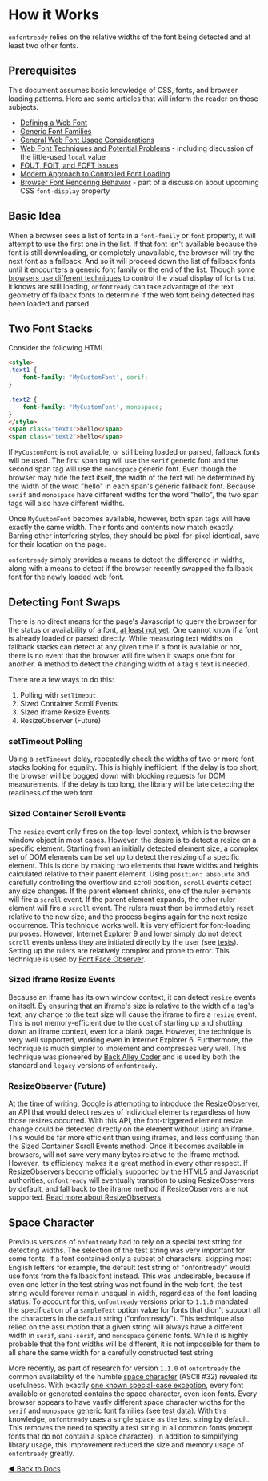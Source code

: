 # How it Works

`onfontready` relies on the relative widths of the font being detected and at least two other fonts.


## Prerequisites

This document assumes basic knowledge of CSS, fonts, and browser loading patterns. Here are some articles that will inform the reader on those subjects.

* [Defining a Web Font](https://css-tricks.com/snippets/css/using-font-face/)
* [Generic Font Families](https://developer.mozilla.org/en-US/docs/Web/CSS/font-family#Values)
* [General Web Font Usage Considerations](http://www.html5rocks.com/en/tutorials/webfonts/quick/)
* [Web Font Techniques and Potential Problems](http://www.paulirish.com/2009/bulletproof-font-face-implementation-syntax/) - including discussion of the little-used `local` value
* [FOUT, FOIT, and FOFT Issues](https://css-tricks.com/fout-foit-foft/)
* [Modern Approach to Controlled Font Loading](https://www.filamentgroup.com/lab/font-events.html)
* [Browser Font Rendering Behavior](https://developers.google.com/web/updates/2016/02/font-display?hl=en) - part of a discussion about upcoming CSS `font-display` property


## Basic Idea

When a browser sees a list of fonts in a `font-family` or `font` property, it will attempt to use the first one in the list. If that font isn't available because the font is still downloading, or completely unavailable, the browser will try the next font as a fallback. And so it will proceed down the list of fallback fonts until it encounters a generic font family or the end of the list. Though some [browsers use different techniques](https://developers.google.com/web/updates/2016/02/font-display?hl=en) to control the visual display of fonts that it knows are still loading, `onfontready` can take advantage of the text geometry of fallback fonts to determine if the web font being detected has been loaded and parsed.


## Two Font Stacks

Consider the following HTML.

```html
<style>
.text1 {
    font-family: 'MyCustomFont', serif;
}

.text2 {
    font-family: 'MyCustomFont', monospace;
}
</style>
<span class="text1">hello</span>
<span class="text2">hello</span>
```

If `MyCustomFont` is not available, or still being loaded or parsed, fallback fonts will be used. The first span tag will use the `serif` generic font and the second span tag will use the `monospace` generic font. Even though the browser may hide the text itself, the width of the text will be determined by the width of the word "hello" in each span's generic fallback font. Because `serif` and `monospace` have different widths for the word "hello", the two span tags will also have different widths.

Once `MyCustomFont` becomes available, however, both span tags will have exactly the same width. Their fonts and contents now match exactly. Barring other interfering styles, they should be pixel-for-pixel identical, save for their location on the page.

`onfontready` simply provides a means to detect the difference in widths, along with a means to detect if the browser recently swapped the fallback font for the newly loaded web font.


## Detecting Font Swaps

There is no direct means for the page's Javascript to query the browser for the status or availability of a font, [at least not yet](https://developer.mozilla.org/en-US/docs/Web/API/CSS_Font_Loading_API). One cannot know if a font is already loaded or parsed directly. While measuring text widths on fallback stacks can detect at any given time if a font is available or not, there is no event that the browser will fire when it swaps one font for another. A method to detect the changing width of a tag's text is needed.

There are a few ways to do this:

1. Polling with `setTimeout`
2. Sized Container Scroll Events
3. Sized iframe Resize Events
4. ResizeObserver (Future)


### setTimeout Polling

Using a `setTimeout` delay, repeatedly check the widths of two or more font stacks looking for equality. This is highly inefficient. If the delay is too short, the browser will be bogged down with blocking requests for DOM measurements. If the delay is too long, the library will be late detecting the readiness of the web font.


### Sized Container Scroll Events

The `resize` event only fires on the top-level context, which is the browser window object in most cases. However, the desire is to detect a resize on a specific element. Starting from an initially detected element size, a complex set of DOM elements can be set up to detect the resizing of a specific element. This is done by making two elements that have widths and heights calculated relative to their parent element. Using `position: absolute` and carefully controlling the overflow and scroll position, `scroll` events detect any size changes. If the parent element shrinks, one of the ruler elements will fire a `scroll` event. If the parent element expands, the other ruler element will fire a `scroll` event. The rulers must then be immediately reset relative to the new size, and the process begins again for the next resize occurrence. This technique works well. It is very efficient for font-loading purposes. However, Internet Explorer 9 and lower simply do not detect `scroll` events unless they are initiated directly by the user (see [tests](../tests/scrollBasedResizeDetectionTest/index.html)). Setting up the rulers are relatively complex and prone to error. This technique is used by [Font Face Observer](https://github.com/bramstein/fontfaceobserver/).


### Sized iframe Resize Events

Because an iframe has its own window context, it can detect `resize` events on itself. By ensuring that an iframe's size is relative to the width of a tag's text, any change to the text size will cause the iframe to fire a `resize` event. This is not memory-efficient due to the cost of starting up and shutting down an iframe context, even for a blank page. However, the technique is very well supported, working even in Internet Explorer 6. Furthermore, the technique is much simpler to implement and compresses very well. This technique was pioneered by [Back Alley Coder](http://www.backalleycoder.com/2013/03/18/cross-browser-event-based-element-resize-detection/) and is used by both the standard and `legacy` versions of `onfontready`.


### ResizeObserver (Future)

At the time of writing, Google is attempting to introduce the [ResizeObserver](https://wicg.github.io/ResizeObserver/), an API that would detect resizes of individual elements regardless of how those resizes occurred. With this API, the font-triggered element resize change could be detected directly on the element without using an iframe. This would be far more efficient than using iframes, and less confusing than the Sized Container Scroll Events method. Once it becomes available in browsers, will not save very many bytes relative to the iframe method. However, its efficiency makes it a great method in every other respect. If ResizeObservers become officially supported by the HTML5 and Javascript authorities, `onfontready` will eventually transition to using ResizeObservers by default, and fall back to the iframe method if ResizeObservers are not supported. [Read more about ResizeObservers](https://developers.google.com/web/updates/2016/10/resizeobserver).


## Space Character

Previous versions of `onfontready` had to rely on a special test string for detecting widths. The selection of the test string was very important for some fonts. If a font contained only a subset of characters, skipping most English letters for example, the default test string of "onfontready" would use fonts from the fallback font instead. This was undesirable, because if even one letter in the test string was not found in the web font, the test string would forever remain unequal in width, regardless of the font loading status. To account for this, `onfontready` versions prior to `1.1.0` mandated the specification of a `sampleText` option value for fonts that didn't support all the characters in the default string ("onfontready"). This technique also relied on the assumption that a given string will always have a different width in `serif`, `sans-serif`, and `monospace` generic fonts. While it is highly probable that the font widths will be different, it is not impossible for them to all share the same width for a carefully constructed test string.

More recently, as part of research for version `1.1.0` of `onfontready` the common availability of the humble [space character](https://en.wikipedia.org/wiki/Whitespace_character) (ASCII #32) revealed its usefulness. With exactly [one known special-case exception](http://stackoverflow.com/q/39172165/195068), every font available or generated contains the space character, even icon fonts. Every browser appears to have vastly different space character widths for the `serif` and `monospace` generic font families (see [test data](../tests/spaceCharacterWidths/index.html)). With this knowledge, `onfontready` uses a single space as the test string by default. This removes the need to specify a test string in all common fonts (except fonts that do not contain a space character). In addition to simplifying library usage, this improvement reduced the size and memory usage of `onfontready` greatly.


[◀ Back to Docs](README.md)
